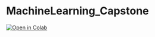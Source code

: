 # MachineLearning_Capstone

[![Open in Colab](https://colab.research.google.com/assets/colab-badge.svg)](https://colab.research.google.com/github/sneha756/MachineLearning_Capstone/blob/main/Sneha_Khatuwala_Capstone_4_DS201.ipynb.ipynb)
